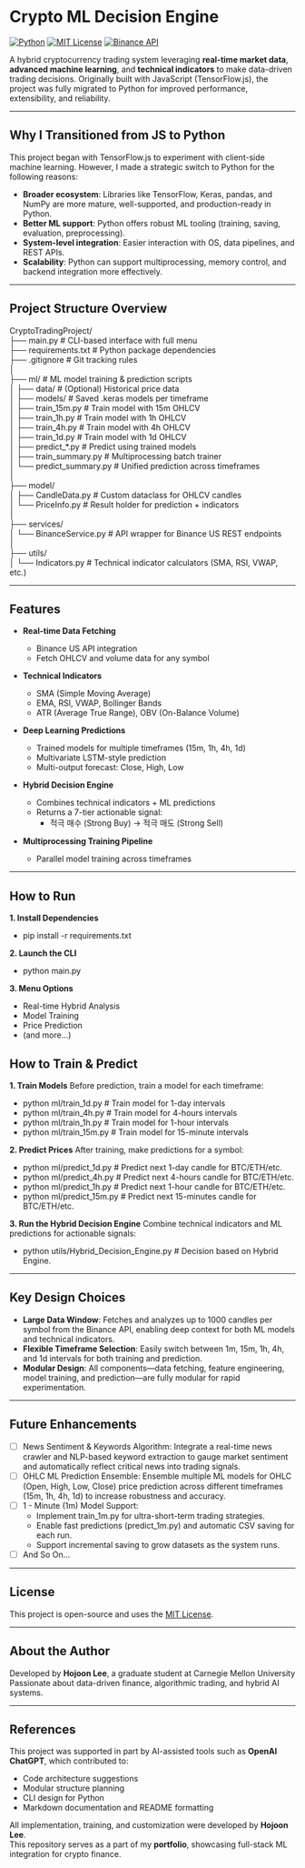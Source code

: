 # Crypto ML Decision Engine

[![Python](https://img.shields.io/badge/Python-3.10%2B-blue)]()
[![MIT License](https://img.shields.io/badge/license-MIT-green)]()
[![Binance API](https://img.shields.io/badge/API-Binance-yellow)]()

A hybrid cryptocurrency trading system leveraging **real-time market data**, **advanced machine learning**, and **technical indicators** to make data-driven trading decisions.
Originally built with JavaScript (TensorFlow.js), the project was fully migrated to Python for improved performance, extensibility, and reliability.

---

## Why I Transitioned from JS to Python

This project began with TensorFlow.js to experiment with client-side machine learning. However, I made a strategic switch to Python for the following reasons:

- **Broader ecosystem**: Libraries like TensorFlow, Keras, pandas, and NumPy are more mature, well-supported, and production-ready in Python.
- **Better ML support**: Python offers robust ML tooling (training, saving, evaluation, preprocessing).
- **System-level integration**: Easier interaction with OS, data pipelines, and REST APIs.
- **Scalability**: Python can support multiprocessing, memory control, and backend integration more effectively.

---

## Project Structure Overview

CryptoTradingProject/<br>
├── main.py                    # CLI-based interface with full menu<br>
├── requirements.txt           # Python package dependencies<br>
├── .gitignore                 # Git tracking rules<br>
│<br>
├── ml/                        # ML model training & prediction scripts<br>
│   ├── data/                  # (Optional) Historical price data<br>
│   ├── models/                # Saved .keras models per timeframe<br>
│   ├── train_15m.py           # Train model with 15m OHLCV<br>
│   ├── train_1h.py            # Train model with 1h OHLCV<br>
│   ├── train_4h.py            # Train model with 4h OHLCV<br>
│   ├── train_1d.py            # Train model with 1d OHLCV<br>
│   ├── predict_*.py           # Predict using trained models<br>
│   ├── train_summary.py       # Multiprocessing batch trainer<br>
│   └── predict_summary.py     # Unified prediction across timeframes<br>
│<br>
├── model/<br>
│   ├── CandleData.py          # Custom dataclass for OHLCV candles<br>
│   └── PriceInfo.py           # Result holder for prediction + indicators<br>
│<br>
├── services/<br>
│   └── BinanceService.py      # API wrapper for Binance US REST endpoints<br>
│<br>
├── utils/<br>
│   └── Indicators.py          # Technical indicator calculators (SMA, RSI, VWAP, etc.)<br>

---

## Features

- **Real-time Data Fetching**
  - Binance US API integration
  - Fetch OHLCV and volume data for any symbol

- **Technical Indicators**
  - SMA (Simple Moving Average)
  - EMA, RSI, VWAP, Bollinger Bands
  - ATR (Average True Range), OBV (On-Balance Volume)

- **Deep Learning Predictions**
  - Trained models for multiple timeframes (15m, 1h, 4h, 1d)
  - Multivariate LSTM-style prediction
  - Multi-output forecast: Close, High, Low

- **Hybrid Decision Engine**
  - Combines technical indicators + ML predictions
  - Returns a 7-tier actionable signal:
    - 적극 매수 (Strong Buy) → 적극 매도 (Strong Sell)

- **Multiprocessing Training Pipeline**
  - Parallel model training across timeframes

---

## How to Run

**1. Install Dependencies**

- pip install -r requirements.txt

**2. Launch the CLI**
  
- python main.py

**3. Menu Options**

- Real-time Hybrid Analysis
- Model Training
- Price Prediction
- (and more...)

## How to Train & Predict

**1. Train Models**
Before prediction, train a model for each timeframe:

- python ml/train_1d.py    # Train model for 1-day intervals
- python ml/train_4h.py   # Train model for 4-hours intervals
- python ml/train_1h.py   # Train model for 1-hour intervals
- python ml/train_15m.py   # Train model for 15-minute intervals

**2. Predict Prices**
After training, make predictions for a symbol:

- python ml/predict_1d.py  # Predict next 1-day candle for BTC/ETH/etc.
- python ml/predict_4h.py  # Predict next 4-hours candle for BTC/ETH/etc.
- python ml/predict_1h.py  # Predict next 1-hour candle for BTC/ETH/etc.
- python ml/predict_15m.py  # Predict next 15-minutes candle for BTC/ETH/etc.

**3. Run the Hybrid Decision Engine**
Combine technical indicators and ML predictions for actionable signals:

- python utils/Hybrid_Decision_Engine.py # Decision based on Hybrid Engine.

---

## Key Design Choices

- **Large Data Window**: Fetches and analyzes up to 1000 candles per symbol from the Binance API, enabling deep context for both ML models and technical indicators.
- **Flexible Timeframe Selection**: Easily switch between 1m, 15m, 1h, 4h, and 1d intervals for both training and prediction.
- **Modular Design**: All components—data fetching, feature engineering, model training, and prediction—are fully modular for rapid experimentation.

---

## Future Enhancements

- [ ] News Sentiment & Keywords Algorithm: Integrate a real-time news crawler and NLP-based keyword extraction to gauge market sentiment and automatically reflect critical news into trading signals.
- [ ] OHLC ML Prediction Ensemble: Ensemble multiple ML models for OHLC (Open, High, Low, Close) price prediction across different timeframes (15m, 1h, 4h, 1d) to increase robustness and accuracy.
- [ ] 1 - Minute (1m) Model Support:
    - Implement train_1m.py for ultra-short-term trading strategies.
    - Enable fast predictions (predict_1m.py) and automatic CSV saving for each run.
    - Support incremental saving to grow datasets as the system runs.
- [ ] And So On...

---

## License

This project is open-source and uses the [MIT License](LICENSE).

---

## About the Author

Developed by **Hojoon Lee**, a graduate student at Carnegie Mellon University  
Passionate about data-driven finance, algorithmic trading, and hybrid AI systems.


---

## References

This project was supported in part by AI-assisted tools such as **OpenAI ChatGPT**, which contributed to:

- Code architecture suggestions
- Modular structure planning
- CLI design for Python
- Markdown documentation and README formatting

All implementation, training, and customization were developed by **Hojoon Lee**.  
This repository serves as a part of my **portfolio**, showcasing full-stack ML integration for crypto finance.
